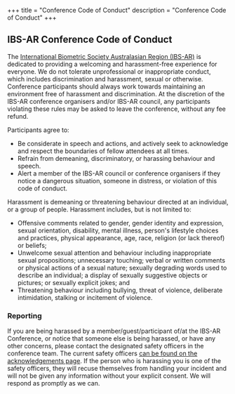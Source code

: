 +++
title = "Conference Code of Conduct"
description = "Conference Code of Conduct"
+++

## IBS-AR Conference Code of Conduct

The <a href="http://www.biometrics.org.au" target="_blank">International Biometric Society Australasian Region (IBS-AR)</a> is dedicated to providing a welcoming and harassment-free experience for everyone. We do not tolerate unprofessional or inappropriate conduct, which includes discrimination and harassment, sexual or otherwise. Conference participants should always work towards maintaining an environment free of harassment and discrimination. At the discretion of the IBS-AR conference organisers and/or IBS-AR council, any participants violating these rules may be asked to leave the conference, without any fee refund.

Participants agree to: 

- Be considerate in speech and actions, and actively seek to acknowledge and respect the boundaries of fellow attendees at all times.
- Refrain from demeaning, discriminatory, or harassing behaviour and speech. 
- Alert a member of the IBS-AR council or conference organisers if they notice a dangerous situation, someone in distress, or violation of this code of conduct.

Harassment is demeaning or threatening behaviour directed at an individual, or a group of people. Harassment includes, but is not limited to:  

- Offensive comments related to gender, gender identity and expression, sexual orientation, disability, mental illness, person's lifestyle choices and practices, physical appearance, age, race, religion (or lack thereof) or beliefs;
- Unwelcome sexual attention and behaviour including inappropriate sexual propositions; unnecessary touching; verbal or written comments or physical actions of a sexual nature; sexually degrading words used to describe an individual; a display of sexually suggestive objects or pictures; or sexually explicit jokes; and 
- Threatening behaviour including bullying, threat of violence, deliberate intimidation, stalking or incitement of violence.

### Reporting
If you are being harassed by a member/guest/participant of/at the IBS-AR Conference, or notice that someone else is being harassed, or have any other concerns, please contact the designated safety officers in the conference team. The current safety officers [can be found on the acknowledgements page](/acknowledgements/#conference-safety-officers). If the person who is harassing you is one of the safety officers, they will recuse themselves from handling your incident and will not be given any information without your explicit consent. We will respond as promptly as we can.

